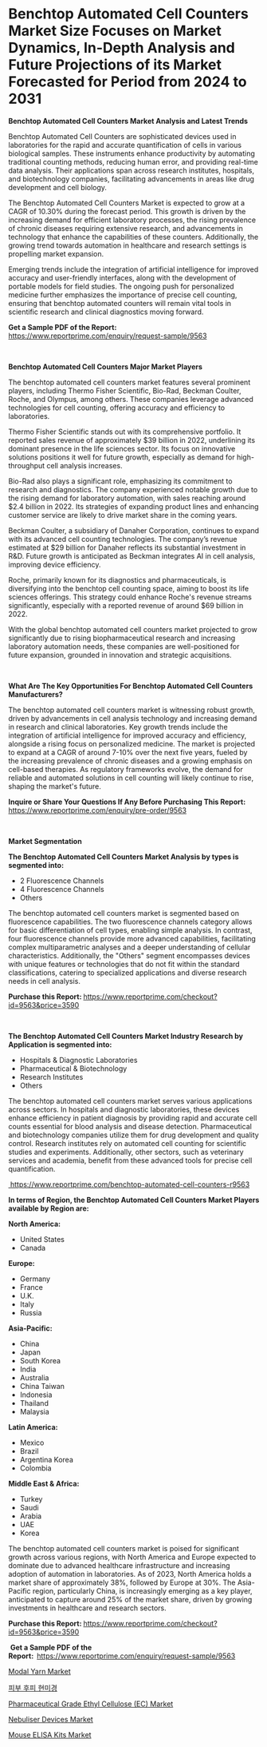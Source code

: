 <p><h1>Benchtop Automated Cell Counters Market Size Focuses on Market Dynamics, In-Depth Analysis and Future Projections of its Market Forecasted for Period from 2024 to 2031</h1></p><p><strong>Benchtop Automated Cell Counters Market Analysis and Latest Trends</strong></p>
<p><p>Benchtop Automated Cell Counters are sophisticated devices used in laboratories for the rapid and accurate quantification of cells in various biological samples. These instruments enhance productivity by automating traditional counting methods, reducing human error, and providing real-time data analysis. Their applications span across research institutes, hospitals, and biotechnology companies, facilitating advancements in areas like drug development and cell biology.</p><p>The Benchtop Automated Cell Counters Market is expected to grow at a CAGR of 10.30% during the forecast period. This growth is driven by the increasing demand for efficient laboratory processes, the rising prevalence of chronic diseases requiring extensive research, and advancements in technology that enhance the capabilities of these counters. Additionally, the growing trend towards automation in healthcare and research settings is propelling market expansion. </p><p>Emerging trends include the integration of artificial intelligence for improved accuracy and user-friendly interfaces, along with the development of portable models for field studies. The ongoing push for personalized medicine further emphasizes the importance of precise cell counting, ensuring that benchtop automated counters will remain vital tools in scientific research and clinical diagnostics moving forward.</p></p>
<p><strong>Get a Sample PDF of the Report:&nbsp;</strong> <a href="https://www.reportprime.com/enquiry/request-sample/9563">https://www.reportprime.com/enquiry/request-sample/9563</a></p>
<p>&nbsp;</p>
<p><strong>Benchtop Automated Cell Counters Major Market Players</strong></p>
<p><p>The benchtop automated cell counters market features several prominent players, including Thermo Fisher Scientific, Bio-Rad, Beckman Coulter, Roche, and Olympus, among others. These companies leverage advanced technologies for cell counting, offering accuracy and efficiency to laboratories.</p><p>Thermo Fisher Scientific stands out with its comprehensive portfolio. It reported sales revenue of approximately $39 billion in 2022, underlining its dominant presence in the life sciences sector. Its focus on innovative solutions positions it well for future growth, especially as demand for high-throughput cell analysis increases.</p><p>Bio-Rad also plays a significant role, emphasizing its commitment to research and diagnostics. The company experienced notable growth due to the rising demand for laboratory automation, with sales reaching around $2.4 billion in 2022. Its strategies of expanding product lines and enhancing customer service are likely to drive market share in the coming years.</p><p>Beckman Coulter, a subsidiary of Danaher Corporation, continues to expand with its advanced cell counting technologies. The company’s revenue estimated at $29 billion for Danaher reflects its substantial investment in R&D. Future growth is anticipated as Beckman integrates AI in cell analysis, improving device efficiency.</p><p>Roche, primarily known for its diagnostics and pharmaceuticals, is diversifying into the benchtop cell counting space, aiming to boost its life sciences offerings. This strategy could enhance Roche's revenue streams significantly, especially with a reported revenue of around $69 billion in 2022.</p><p>With the global benchtop automated cell counters market projected to grow significantly due to rising biopharmaceutical research and increasing laboratory automation needs, these companies are well-positioned for future expansion, grounded in innovation and strategic acquisitions.</p></p>
<p>&nbsp;</p>
<p><strong>What Are The Key Opportunities For Benchtop Automated Cell Counters Manufacturers?</strong></p>
<p><p>The benchtop automated cell counters market is witnessing robust growth, driven by advancements in cell analysis technology and increasing demand in research and clinical laboratories. Key growth trends include the integration of artificial intelligence for improved accuracy and efficiency, alongside a rising focus on personalized medicine. The market is projected to expand at a CAGR of around 7-10% over the next five years, fueled by the increasing prevalence of chronic diseases and a growing emphasis on cell-based therapies. As regulatory frameworks evolve, the demand for reliable and automated solutions in cell counting will likely continue to rise, shaping the market's future.</p></p>
<p><strong>Inquire or Share Your Questions If Any Before Purchasing This Report:</strong> <a href="https://www.reportprime.com/enquiry/pre-order/9563">https://www.reportprime.com/enquiry/pre-order/9563</a></p>
<p>&nbsp;</p>
<p><strong>Market Segmentation</strong></p>
<p><strong>The Benchtop Automated Cell Counters Market Analysis by types is segmented into:</strong></p>
<p><ul><li>2 Fluorescence Channels</li><li>4 Fluorescence Channels</li><li>Others</li></ul></p>
<p><p>The benchtop automated cell counters market is segmented based on fluorescence capabilities. The two fluorescence channels category allows for basic differentiation of cell types, enabling simple analysis. In contrast, four fluorescence channels provide more advanced capabilities, facilitating complex multiparametric analyses and a deeper understanding of cellular characteristics. Additionally, the "Others" segment encompasses devices with unique features or technologies that do not fit within the standard classifications, catering to specialized applications and diverse research needs in cell analysis.</p></p>
<p><strong>Purchase this Report:&nbsp;</strong><a href="https://www.reportprime.com/checkout?id=9563&price=3590">https://www.reportprime.com/checkout?id=9563&price=3590</a></p>
<p>&nbsp;</p>
<p><strong>The Benchtop Automated Cell Counters Market Industry Research by Application is segmented into:</strong></p>
<p><ul><li>Hospitals & Diagnostic Laboratories</li><li>Pharmaceutical & Biotechnology</li><li>Research Institutes</li><li>Others</li></ul></p>
<p><p>The benchtop automated cell counters market serves various applications across sectors. In hospitals and diagnostic laboratories, these devices enhance efficiency in patient diagnosis by providing rapid and accurate cell counts essential for blood analysis and disease detection. Pharmaceutical and biotechnology companies utilize them for drug development and quality control. Research institutes rely on automated cell counting for scientific studies and experiments. Additionally, other sectors, such as veterinary services and academia, benefit from these advanced tools for precise cell quantification.</p></p>
<p><a href="https://www.reportprime.com/benchtop-automated-cell-counters-r9563">&nbsp;https://www.reportprime.com/benchtop-automated-cell-counters-r9563</a></p>
<p><strong>In terms of Region, the Benchtop Automated Cell Counters Market Players available by Region are:</strong></p>
<p>
    <p> <strong> North America: </strong>
        <ul>
            <li>United States</li>
            <li>Canada</li>
        </ul>
        </p> 
    <p> <strong> Europe: </strong>
        <ul>
            <li>Germany</li>
            <li>France</li>
            <li>U.K.</li>
            <li>Italy</li>
            <li>Russia</li>
        </ul>
        </p> 
    <p> <strong> Asia-Pacific: </strong>
        <ul>
            <li>China</li>
            <li>Japan</li>
            <li>South Korea</li>
            <li>India</li>
            <li>Australia</li>
            <li>China Taiwan</li>
            <li>Indonesia</li>
            <li>Thailand</li>
            <li>Malaysia</li>
        </ul>
        </p> 
    <p> <strong> Latin America: </strong>
        <ul>
            <li>Mexico</li>
            <li>Brazil</li>
            <li>Argentina Korea</li>
            <li>Colombia</li>
        </ul>
        </p> 
    <p> <strong> Middle East & Africa: </strong>
        <ul>
            <li>Turkey</li>
            <li>Saudi</li>
            <li>Arabia</li>
            <li>UAE</li>
            <li>Korea</li>
        </ul>
    </p>
    </p>
<p><p>The benchtop automated cell counters market is poised for significant growth across various regions, with North America and Europe expected to dominate due to advanced healthcare infrastructure and increasing adoption of automation in laboratories. As of 2023, North America holds a market share of approximately 38%, followed by Europe at 30%. The Asia-Pacific region, particularly China, is increasingly emerging as a key player, anticipated to capture around 25% of the market share, driven by growing investments in healthcare and research sectors.</p></p>
<p><strong>Purchase this Report: </strong><a href="https://www.reportprime.com/checkout?id=9563&price=3590">https://www.reportprime.com/checkout?id=9563&price=3590</a></p>
<p>&nbsp;<strong>Get a Sample PDF of the Report:&nbsp;&nbsp;</strong><a href="https://www.reportprime.com/enquiry/request-sample/9563">https://www.reportprime.com/enquiry/request-sample/9563</a></p>
<p><strong></strong></p>
<p><p><a href="https://issuu.com/reportprime-2/docs/modal-yarn-market-size-2030.pptx_c9158fc92ed583">Modal Yarn Market</a></p><p><a href="https://medium.com/@percyhagernes9778/%ED%94%BC%EB%B6%80-%EC%97%90%ED%95%84%EB%A3%A8%EB%AF%B8%EB%84%A4%EC%84%A0%EC%8A%A4-%ED%98%84%EB%AF%B8%EA%B2%BD-%EC%8B%9C%EC%9E%A5-%EB%8F%99%ED%96%A5-%EB%B0%8F-%EC%8B%9C%EC%9E%A5-%EC%84%B1%EC%9E%A5-%EC%A0%84%EB%A7%9D-2024-2031-6b0cd56f944f">피부 후피 현미경</a></p><p><a href="https://issuu.com/reportprime-2/docs/pharmaceutical-grade-ethyl-cellulos_1a9ce15d227f01">Pharmaceutical Grade Ethyl Cellulose (EC) Market</a></p><p><a href="https://medium.com/@tammyjones1939/the-global-nebuliser-devices-market-is-projected-to-experience-an-annual-growth-rate-of-9-from-2028004e85f3">Nebuliser Devices Market</a></p><p><a href="https://github.com/AshrafKhan865/Market-Research-Report-List-1/blob/main/mouse-elisa-kits-market.md">Mouse ELISA Kits Market</a></p></p>